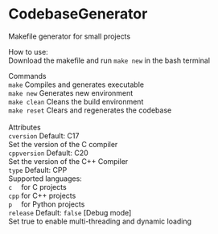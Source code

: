 # CodebaseGenerator
 Makefile generator for small projects

How to use:\
Download the makefile and run ```make new``` in the bash terminal

Commands\
```make``` Compiles and generates executable\
```make new``` Generates new environment\
```make clean``` Cleans the build environment\
```make reset``` Clears and regenerates the codebase\
\
Attributes\
```cversion``` Default: C17\
Set the version of the C compiler\
```cppversion``` Default: C20\
Set the version of the C++ Compiler\
```type``` Default: CPP\
Supported languages:\
```c  ``` for C projects\
```cpp``` for C++ projects\
```p  ``` for Python projects\
```release``` Default: ```false``` [Debug mode] \
Set true to enable multi-threading and dynamic loading
